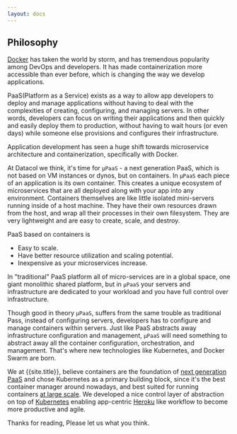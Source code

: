 ```yaml
---
layout: docs
---
```


## Philosophy

[Docker](https://www.docker.com) has taken the world by storm, and has tremendous popularity among DevOps and developers. It has made containerization more accessible than ever before, which is changing the way we develop applications.

PaaS(Platform as a Service) exists as a way to allow app developers to deploy and manage applications without having to deal with the complexities of creating, configuring, and managing servers. In other words, developers can focus on writing their applications and then quickly and easily deploy them to production, without having to wait hours (or even days) while someone else provisions and configures their infrastructure.

Application development has seen a huge shift towards microservice architecture and containerization, specifically with Docker.

At Datacol we think, it's time for `μPaaS` - a next generation PaaS, which is not based on VM instances or dynos, but on containers. In `μPaaS` each piece of an application is its own container. This creates a unique ecosystem of microservices that are all deployed along with your app into any environment.
Containers themselves are like little isolated mini-servers running inside of a host machine. They have their own resources drawn from the host, and wrap all their processes in their own filesystem. They are very lightweight and are easy to create, scale, and destroy.

PaaS based on containers is 

- Easy to scale.
- Have better resource utilization and scaling potential.
- Inexpensive as your microservices increase.

In "traditional" PaaS platform all of micro-services are in a global space, one giant monolithic shared platform, but in `μPaaS` your servers and infrastructure are dedicated to your workload and you have full control over infrastructure.

Though good in theory `μPaaS`, suffers from the same trouble as traditional Pass, instead of configuring servers, developers has to configure and manage containers within servers. Just like PaaS abstracts away infrastructure configuration and management, `μPaaS` will need something to abstract away all the container configuration, orchestration, and management. That's where new technologies like Kubernetes, and Docker Swarm are born. 

We at {{site.title}}, believe containers are the foundation of [next generation PaaS](http://blog.kubernetes.io/2017/02/caas-the-foundation-for-next-gen-paas.html) and chose Kubernetes as a primary building block, since it's the best container manager around nowadays, and best suited for running containers [at large scale](http://blog.kubernetes.io/2017/03/kubernetes-1.6-multi-user-multi-workloads-at-scale.html). We developed a nice control layer of abstraction on top of [Kubernetes](https://kubernetes.io/) enabling app-centric [Heroku](https://heroku.com) like workflow to become more productive and agile.

Thanks for reading, Please let us what you think.
